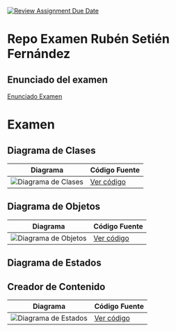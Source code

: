 [![Review Assignment Due Date](https://classroom.github.com/assets/deadline-readme-button-22041afd0340ce965d47ae6ef1cefeee28c7c493a6346c4f15d667ab976d596c.svg)](https://classroom.github.com/a/GYdZjuJz)
# Repo Examen Rubén Setién Fernández


## Enunciado del examen

[Enunciado Examen]()

# Examen
 ## Diagrama de Clases 
| Diagrama | Código Fuente |
|----------|---------------|
| ![Diagrama de Clases]()| [Ver código]() |

## Diagrama de Objetos 
| Diagrama | Código Fuente |
|----------|---------------|
| ![Diagrama de Objetos]()| [Ver código]() |

## Diagrama de Estados

## Creador de Contenido
| Diagrama | Código Fuente |
|----------|---------------|
| ![Diagrama de Estados]()| [Ver código]() |

